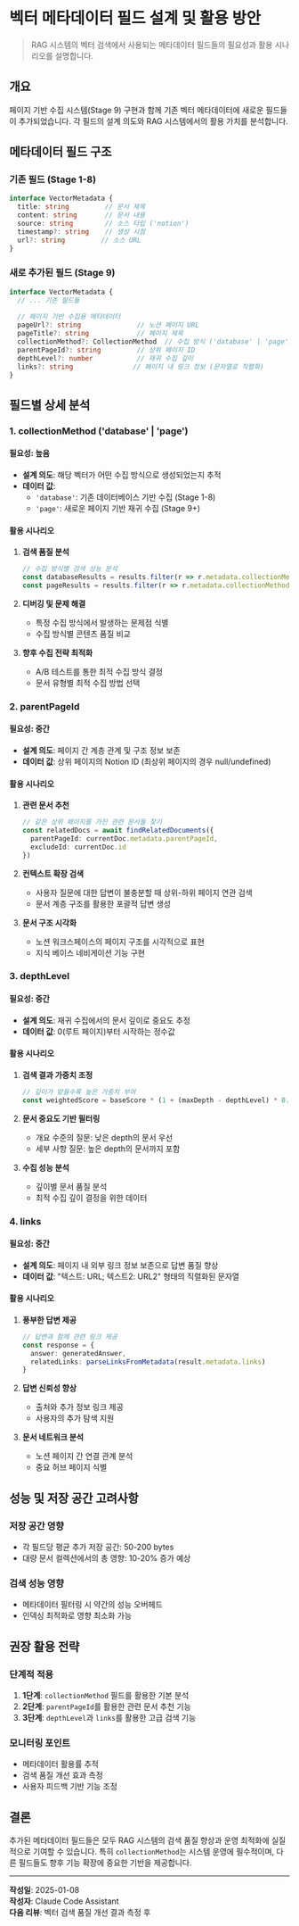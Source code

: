 # 벡터 메타데이터 필드 설계 및 활용 방안

> RAG 시스템의 벡터 검색에서 사용되는 메타데이터 필드들의 필요성과 활용 시나리오를 설명합니다.

## 개요

페이지 기반 수집 시스템(Stage 9) 구현과 함께 기존 벡터 메타데이터에 새로운 필드들이 추가되었습니다. 각 필드의 설계 의도와 RAG 시스템에서의 활용 가치를 분석합니다.

## 메타데이터 필드 구조

### 기존 필드 (Stage 1-8)
```typescript
interface VectorMetadata {
  title: string         // 문서 제목
  content: string       // 문서 내용
  source: string        // 소스 타입 ('notion')
  timestamp?: string    // 생성 시점
  url?: string         // 소스 URL
}
```

### 새로 추가된 필드 (Stage 9)
```typescript
interface VectorMetadata {
  // ... 기존 필드들
  
  // 페이지 기반 수집용 메타데이터
  pageUrl?: string              // 노션 페이지 URL
  pageTitle?: string            // 페이지 제목
  collectionMethod?: CollectionMethod  // 수집 방식 ('database' | 'page')
  parentPageId?: string         // 상위 페이지 ID
  depthLevel?: number           // 재귀 수집 깊이
  links?: string               // 페이지 내 링크 정보 (문자열로 직렬화)
}
```

## 필드별 상세 분석

### 1. collectionMethod ('database' | 'page')

#### 필요성: **높음**
- **설계 의도**: 해당 벡터가 어떤 수집 방식으로 생성되었는지 추적
- **데이터 값**: 
  - `'database'`: 기존 데이터베이스 기반 수집 (Stage 1-8)
  - `'page'`: 새로운 페이지 기반 재귀 수집 (Stage 9+)

#### 활용 시나리오
1. **검색 품질 분석**
   ```typescript
   // 수집 방식별 검색 성능 분석
   const databaseResults = results.filter(r => r.metadata.collectionMethod === 'database')
   const pageResults = results.filter(r => r.metadata.collectionMethod === 'page')
   ```

2. **디버깅 및 문제 해결**
   - 특정 수집 방식에서 발생하는 문제점 식별
   - 수집 방식별 콘텐츠 품질 비교

3. **향후 수집 전략 최적화**
   - A/B 테스트를 통한 최적 수집 방식 결정
   - 문서 유형별 최적 수집 방법 선택

### 2. parentPageId

#### 필요성: **중간**
- **설계 의도**: 페이지 간 계층 관계 및 구조 정보 보존
- **데이터 값**: 상위 페이지의 Notion ID (최상위 페이지의 경우 null/undefined)

#### 활용 시나리오
1. **관련 문서 추천**
   ```typescript
   // 같은 상위 페이지를 가진 관련 문서들 찾기
   const relatedDocs = await findRelatedDocuments({
     parentPageId: currentDoc.metadata.parentPageId,
     excludeId: currentDoc.id
   })
   ```

2. **컨텍스트 확장 검색**
   - 사용자 질문에 대한 답변이 불충분할 때 상위-하위 페이지 연관 검색
   - 문서 계층 구조를 활용한 포괄적 답변 생성

3. **문서 구조 시각화**
   - 노션 워크스페이스의 페이지 구조를 시각적으로 표현
   - 지식 베이스 네비게이션 기능 구현

### 3. depthLevel

#### 필요성: **중간**
- **설계 의도**: 재귀 수집에서의 문서 깊이로 중요도 추정
- **데이터 값**: 0(루트 페이지)부터 시작하는 정수값

#### 활용 시나리오
1. **검색 결과 가중치 조정**
   ```typescript
   // 깊이가 얕을수록 높은 가중치 부여
   const weightedScore = baseScore * (1 + (maxDepth - depthLevel) * 0.1)
   ```

2. **문서 중요도 기반 필터링**
   - 개요 수준의 질문: 낮은 depth의 문서 우선
   - 세부 사항 질문: 높은 depth의 문서까지 포함

3. **수집 성능 분석**
   - 깊이별 문서 품질 분석
   - 최적 수집 깊이 결정을 위한 데이터

### 4. links

#### 필요성: **중간**
- **설계 의도**: 페이지 내 외부 링크 정보 보존으로 답변 품질 향상
- **데이터 값**: "텍스트: URL; 텍스트2: URL2" 형태의 직렬화된 문자열

#### 활용 시나리오
1. **풍부한 답변 제공**
   ```typescript
   // 답변과 함께 관련 링크 제공
   const response = {
     answer: generatedAnswer,
     relatedLinks: parseLinksFromMetadata(result.metadata.links)
   }
   ```

2. **답변 신뢰성 향상**
   - 출처와 추가 정보 링크 제공
   - 사용자의 추가 탐색 지원

3. **문서 네트워크 분석**
   - 노션 페이지 간 연결 관계 분석
   - 중요 허브 페이지 식별

## 성능 및 저장 공간 고려사항

### 저장 공간 영향
- 각 필드당 평균 추가 저장 공간: 50-200 bytes
- 대량 문서 컬렉션에서의 총 영향: 10-20% 증가 예상

### 검색 성능 영향
- 메타데이터 필터링 시 약간의 성능 오버헤드
- 인덱싱 최적화로 영향 최소화 가능

## 권장 활용 전략

### 단계적 적용
1. **1단계**: `collectionMethod` 필드를 활용한 기본 분석
2. **2단계**: `parentPageId`를 활용한 관련 문서 추천 기능
3. **3단계**: `depthLevel`과 `links`를 활용한 고급 검색 기능

### 모니터링 포인트
- 메타데이터 활용률 추적
- 검색 품질 개선 효과 측정
- 사용자 피드백 기반 기능 조정

## 결론

추가된 메타데이터 필드들은 모두 RAG 시스템의 검색 품질 향상과 운영 최적화에 실질적으로 기여할 수 있습니다. 특히 `collectionMethod`는 시스템 운영에 필수적이며, 다른 필드들도 향후 기능 확장에 중요한 기반을 제공합니다.

---
**작성일**: 2025-01-08  
**작성자**: Claude Code Assistant  
**다음 리뷰**: 벡터 검색 품질 개선 결과 측정 후